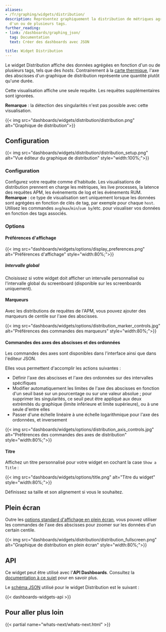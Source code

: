 ```yaml
---
aliases:
- /fr/graphing/widgets/distribution/
description: Représentez graphiquement la distribution de métriques agrégées en fonction
  d'un ou de plusieurs tags.
further_reading:
- link: /dashboards/graphing_json/
  tag: Documentation
  text: Créer des dashboards avec JSON

title: Widget Distribution
---
```


Le widget Distribution affiche des données agrégées en fonction d'un ou de plusieurs tags, tels que des *hosts*. Contrairement à la [carte thermique][1], l'axe des abscisses d'un graphique de distribution représente une quantité plutôt qu'une durée.

Cette visualisation affiche une seule requête. Les requêtes supplémentaires sont ignorées.

**Remarque** : la détection des singularités n'est pas possible avec cette visualisation.

{{< img src="dashboards/widgets/distribution/distribution.png" alt="Graphique de distribution">}}

## Configuration

{{< img src="dashboards/widgets/distribution/distribution_setup.png" alt="Vue éditeur du graphique de distribution" style="width:100%;">}}

### Configuration

Configurez votre requête comme d'habitude. Les visualisations de distribution prennent en charge les métriques, les live processes, la latence des requêtes APM, les événements de log et les événements RUM. **Remarque** : ce type de visualisation sert uniquement lorsque les données sont agrégées en fonction de clés de tag, par exemple pour chaque `host`.
Utilisez les commandes `avg`/`max`/`min`/`sum by`/etc. pour visualiser vos données en fonction des tags associés.

### Options

#### Préférences d'affichage

{{< img src="dashboards/widgets/options/display_preferences.png" alt="Préférences d'affichage" style="width:80%;">}}

##### Intervalle global

Choisissez si votre widget doit afficher un intervalle personnalisé ou l'intervalle global du screenboard (disponible sur les screenboards uniquement).

#### Marqueurs

Avec les distributions de requêtes de l'APM, vous pouvez ajouter des marqueurs de centile sur l'axe des abscisses.

{{< img src="dashboards/widgets/options/distribution_marker_controls.jpg" alt="Préférences des commandes des marqueurs" style="width:80%;">}}

#### Commandes des axes des abscisses et des ordonnées

Les commandes des axes sont disponibles dans l'interface ainsi que dans l'éditeur JSON.

Elles vous permettent d'accomplir les actions suivantes :

* Définir l'axe des abscisses et l'axe des ordonnées sur des intervalles spécifiques
* Modifier automatiquement les limites de l'axe des abscisses en fonction d'un seuil basé sur un pourcentage ou sur une valeur absolue ; pour supprimer les singularités, ce seuil peut être appliqué aux deux extrémités du graphique (limite inférieure et limite supérieure), ou à une seule d'entre elles
* Passer d'une échelle linéaire à une échelle logarithmique pour l'axe des ordonnées, et inversement

{{< img src="dashboards/widgets/options/distribution_axis_controls.jpg" alt="Préférences des commandes des axes de distribution" style="width:80%;">}}

#### Titre

Affichez un titre personnalisé pour votre widget en cochant la case `Show a Title` :

{{< img src="dashboards/widgets/options/title.png" alt="Titre du widget" style="width:80%;">}}

Définissez sa taille et son alignement si vous le souhaitez.

## Plein écran

Outre les [options standard d'affichage en plein écran][2], vous pouvez utiliser les commandes de l'axe des abscisses pour zoomer sur les données d'un certain centile.

{{< img src="dashboards/widgets/distribution/distribution_fullscreen.png" alt="Graphique de distribution en plein écran" style="width:80%;">}}


## API

Ce widget peut être utilisé avec l'**API Dashboards**. Consultez la [documentation à ce sujet][3] pour en savoir plus.

Le [schéma JSON][4] utilisé pour le widget Distribution est le suivant :

{{< dashboards-widgets-api >}}

## Pour aller plus loin

{{< partial name="whats-next/whats-next.html" >}}

[1]: /fr/dashboards/widgets/heat_map/
[2]: /fr/dashboards/widgets/#full-screen
[3]: /fr/api/v1/dashboards/
[4]: /fr/dashboards/graphing_json/widget_json/
